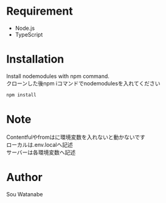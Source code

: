 # Requirement
 
* Node.js
* TypeScript

# Installation
 
Install nodemodules with npm command.  
クローンした後npm iコマンドでnodemodulesを入れてください
 
```bash
npm install
```

# Note
 
Contentfulやfromはに環境変数を入れないと動かないです  
ローカルは.env.localへ記述  
サーバーは各環境変数へ記述
 
# Author
 
Sou Watanabe

